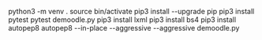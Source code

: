 python3 -m venv .
source bin/activate
pip3 install --upgrade pip
pip3 install pytest
pytest demoodle.py
pip3 install lxml
pip3 install bs4
pip3 install autopep8
autopep8 --in-place --aggressive --aggressive demoodle.py
